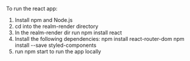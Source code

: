 To run the react app:

1) Install npm and Node.js 
2) cd into the realm-render directory
3) In the realm-render dir run npm install react
4) Install the following dependencies:
    npm install react-router-dom 
    npm install --save styled-components
5) run npm start to run the app locally 
